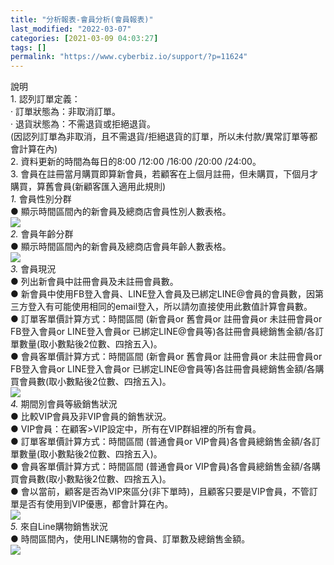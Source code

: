 ```yaml
---
title: "分析報表-會員分析(會員報表)"
last_modified: "2022-03-07"
categories: [2021-03-09 04:03:27]
tags: []
permalink: "https://www.cyberbiz.io/support/?p=11624"
---
```


說明  
1\. 認列訂單定義：  
· 訂單狀態為：非取消訂單。  
· 退貨狀態為：不需退貨或拒絕退貨。  
(因認列訂單為非取消，且不需退貨/拒絕退貨的訂單，所以未付款/異常訂單等都會計算在內)  
2\. 資料更新的時間為每日的8:00 /12:00 /16:00 /20:00 /24:00。  
3\. 會員在註冊當月購買即算新會員，若顧客在上個月註冊，但未購買，下個月才購買，算舊會員(新顧客匯入適用此規則)  
_1._   會員性別分群  
● 顯示時間區間內的新會員及總商店會員性別人數表格。  
![](https://www.cyberbiz.io/support/wp-content/uploads/2021/03/圖表分析-會員分析16.png)  
_2._   會員年齡分群  
● 顯示時間區間內的新會員及總商店會員年齡人數表格。  
![](https://www.cyberbiz.io/support/wp-content/uploads/2021/03/圖表分析-會員分析17.png)  
_3._   會員現況  
● 列出新會員中註冊會員及未註冊會員數。  
● 新會員中使用FB登入會員、LINE登入會員及已綁定LINE@會員的會員數，因第三方登入有可能使用相同的email登入，所以請勿直接使用此數值計算會員數。  
● 訂單客單價計算方式：時間區間 (新會員or 舊會員or 註冊會員or 未註冊會員or FB登入會員or LINE登入會員or
已綁定LINE@會員等)各註冊會員總銷售金額/各訂單數量(取小數點後2位數、四捨五入)。  
● 會員客單價計算方式：時間區間 (新會員or 舊會員or 註冊會員or 未註冊會員or FB登入會員or LINE登入會員or
已綁定LINE@會員等)各註冊會員總銷售金額/各購買會員數(取小數點後2位數、四捨五入)。  
![](https://www.cyberbiz.io/support/wp-content/uploads/2021/03/圖表分析-會員分析18.png)  
_4._   期間別會員等級銷售狀況  
● 比較VIP會員及非VIP會員的銷售狀況。  
● VIP會員：在顧客>VIP設定中，所有在VIP群組裡的所有會員。  
● 訂單客單價計算方式：時間區間 (普通會員or VIP會員)各會員總銷售金額/各訂單數量(取小數點後2位數、四捨五入)。  
● 會員客單價計算方式：時間區間 (普通會員or VIP會員)各會員總銷售金額/各購買會員數(取小數點後2位數、四捨五入)。  
● 會以當前，顧客是否為VIP來區分(非下單時)，且顧客只要是VIP會員，不管訂單是否有使用到VIP優惠，都會計算在內。  
![](https://www.cyberbiz.io/support/wp-content/uploads/2021/03/圖表分析-會員分析20.png)  
_5._   來自Line購物銷售狀況  
● 時間區間內，使用LINE購物的會員、訂單數及總銷售金額。  
![](https://www.cyberbiz.io/support/wp-content/uploads/2021/03/圖表分析-會員分析19.png)  

